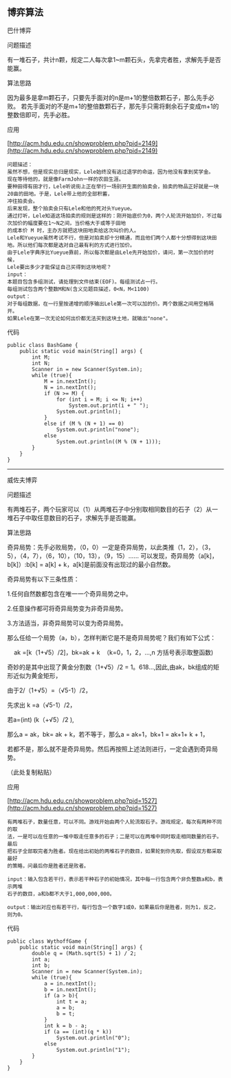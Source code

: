 博弈算法
---
巴什博弈

问题描述

有一堆石子，共计n颗，规定二人每次拿1~m颗石头，先拿完者胜，求解先手是否能赢。

算法思路

因为最多是拿m颗石子，只要先手面对的n是m+1的整倍数颗石子，那么先手必败。
若先手面对的不是m+1的整倍数颗石子，那先手只需将剩余石子变成m+1的整数倍即可，先手必胜。

应用

[http://acm.hdu.edu.cn/showproblem.php?pid=2149](http://acm.hdu.edu.cn/showproblem.php?pid=2149)

	问题描述：
	虽然不想，但是现实总归是现实，Lele始终没有逃过退学的命运，因为他没有拿到奖学金。
	现在等待他的，就是像FarmJohn一样的农田生涯。
	要种田得有田才行，Lele听说街上正在举行一场别开生面的拍卖会，拍卖的物品正好就是一块20亩的田地。于是，Lele带上他的全部积蓄，
	冲往拍卖会。
	后来发现，整个拍卖会只有Lele和他的死对头Yueyue。
	通过打听，Lele知道这场拍卖的规则是这样的：刚开始底价为0，两个人轮流开始加价，不过每次加价的幅度要在1～N之间，当价格大于或等于田地
	的成本价 M 时，主办方就把这块田地卖给这次叫价的人。
	Lele和Yueyue虽然考试不行，但是对拍卖却十分精通，而且他们两个人都十分想得到这块田地。所以他们每次都是选对自己最有利的方式进行加价。
	由于Lele字典序比Yueyue靠前，所以每次都是由Lele先开始加价，请问，第一次加价的时候，
	Lele要出多少才能保证自己买得到这块地呢？
	input：
	本题目包含多组测试，请处理到文件结束(EOF)。每组测试占一行。
	每组测试包含两个整数M和N(含义见题目描述，0<N，M<1100)
	output：
	对于每组数据，在一行里按递增的顺序输出Lele第一次可以加的价。两个数据之间用空格隔开。
	如果Lele在第一次无论如何出价都无法买到这块土地，就输出"none"。
	
代码

    public class BashGame {
	    public static void main(String[] args) {
	        int M;
	        int N;
	        Scanner in = new Scanner(System.in);
	        while (true){
	            M = in.nextInt();
	            N = in.nextInt();
	            if (N >= M) {
	                for (int i = M; i <= N; i++)
	                    System.out.print(i + " ");
	                System.out.println();
	            }
	            else if (M % (N + 1) == 0)
	                System.out.println("none");
	            else
	                System.out.println((M % (N + 1)));
	        }
	    }
	}

---
威佐夫博弈

问题描述

有两堆石子，两个玩家可以（1）从两堆石子中分别取相同数目的石子（2）从一堆石子中取任意数目的石子，求解先手是否能赢。

算法思路

奇异局势：先手必败局势，（0，0）一定是奇异局势，以此类推（1，2），（3，5），（4，7），（6，10），（10，13），（9，15）......
可以发现，奇异局势（a[k]，b[k]）:b[k] = a[k] + k，a[k]是前面没有出现过的最小自然数。

奇异局势有以下三条性质：

1.任何自然数都包含在唯一一个奇异局势之中。

2.任意操作都可将奇异局势变为非奇异局势。

3.方法适当，非奇异局势可以变为奇异局势。


那么任给一个局势（a，b），怎样判断它是不是奇异局势呢？我们有如下公式：

    ak =[k（1+√5）/2]，bk=ak + k  （k=0，1，2，…,n 方括号表示取整函数)

奇妙的是其中出现了黄金分割数（1+√5）/2 = 1。618…,因此,由ak，bk组成的矩形近似为黄金矩形，

由于2/（1+√5）=（√5-1）/2，

先求出 k =a（√5-1）/2，

若a=(int) (k（+√5）/2 ),

那么a = ak，bk= ak + k，若不等于，那么a = ak+1，bk+1 = ak+1+ k + 1，

若都不是，那么就不是奇异局势。然后再按照上述法则进行，一定会遇到奇异局势。

（此处复制粘贴）

应用

[http://acm.hdu.edu.cn/showproblem.php?pid=1527](http://acm.hdu.edu.cn/showproblem.php?pid=1527)

	有两堆石子，数量任意，可以不同。游戏开始由两个人轮流取石子。游戏规定，每次有两种不同的取
	法，一是可以在任意的一堆中取走任意多的石子；二是可以在两堆中同时取走相同数量的石子。最后
	把石子全部取完者为胜者。现在给出初始的两堆石子的数目，如果轮到你先取，假设双方都采取最好
	的策略，问最后你是胜者还是败者。

	input：输入包含若干行，表示若干种石子的初始情况，其中每一行包含两个非负整数a和b，表示两堆
	石子的数目，a和b都不大于1,000,000,000。

	output：输出对应也有若干行，每行包含一个数字1或0，如果最后你是胜者，则为1，反之，则为0。

代码

    public class WythoffGame {
	    public static void main(String[] args) {
	        double q = (Math.sqrt(5) + 1) / 2;
	        int a;
	        int b;
	        Scanner in = new Scanner(System.in);
	        while (true){
	            a = in.nextInt();
	            b = in.nextInt();
	            if (a > b){
	                int t = a;
	                a = b;
	                b = t;
	            }
	            int k = b - a;
	            if (a == (int)(q * k))
	                System.out.println("0");
	            else
	                System.out.println("1");
	        }
    	}
	}


